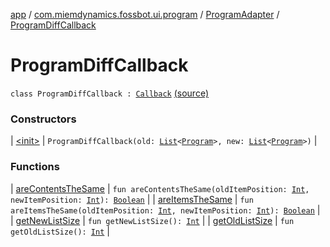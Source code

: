 [app](../../../index.md) / [com.miemdynamics.fossbot.ui.program](../../index.md) / [ProgramAdapter](../index.md) / [ProgramDiffCallback](./index.md)

# ProgramDiffCallback

`class ProgramDiffCallback : `[`Callback`](https://developer.android.com/reference/androidx/recyclerview/widget/DiffUtil/Callback.html) [(source)](https://github.com/binyot/fossbot/tree/master/app/src/main/java/com/miemdynamics/fossbot/ui/program/ProgramAdapter.kt#L73)

### Constructors

| [&lt;init&gt;](-init-.md) | `ProgramDiffCallback(old: `[`List`](https://kotlinlang.org/api/latest/jvm/stdlib/kotlin.collections/-list/index.html)`<`[`Program`](../../../com.miemdynamics.fossbot.data.entity/-program/index.md)`>, new: `[`List`](https://kotlinlang.org/api/latest/jvm/stdlib/kotlin.collections/-list/index.html)`<`[`Program`](../../../com.miemdynamics.fossbot.data.entity/-program/index.md)`>)` |

### Functions

| [areContentsTheSame](are-contents-the-same.md) | `fun areContentsTheSame(oldItemPosition: `[`Int`](https://kotlinlang.org/api/latest/jvm/stdlib/kotlin/-int/index.html)`, newItemPosition: `[`Int`](https://kotlinlang.org/api/latest/jvm/stdlib/kotlin/-int/index.html)`): `[`Boolean`](https://kotlinlang.org/api/latest/jvm/stdlib/kotlin/-boolean/index.html) |
| [areItemsTheSame](are-items-the-same.md) | `fun areItemsTheSame(oldItemPosition: `[`Int`](https://kotlinlang.org/api/latest/jvm/stdlib/kotlin/-int/index.html)`, newItemPosition: `[`Int`](https://kotlinlang.org/api/latest/jvm/stdlib/kotlin/-int/index.html)`): `[`Boolean`](https://kotlinlang.org/api/latest/jvm/stdlib/kotlin/-boolean/index.html) |
| [getNewListSize](get-new-list-size.md) | `fun getNewListSize(): `[`Int`](https://kotlinlang.org/api/latest/jvm/stdlib/kotlin/-int/index.html) |
| [getOldListSize](get-old-list-size.md) | `fun getOldListSize(): `[`Int`](https://kotlinlang.org/api/latest/jvm/stdlib/kotlin/-int/index.html) |

